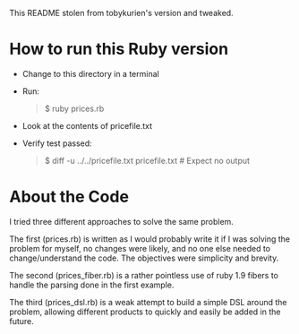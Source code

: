 This README stolen from tobykurien's version and tweaked.

How to run this Ruby version
============================

*   Change to this directory in a terminal

*   Run:

    > $ ruby prices.rb

*   Look at the contents of pricefile.txt

*   Verify test passed:

    > $ diff -u ../../pricefile.txt pricefile.txt # Expect no output


About the Code
==============

I tried three different approaches to solve the same problem.

The first (prices.rb) is written as I would probably write it if I was solving the
problem for myself, no changes were likely, and no one else needed to change/understand
the code. The objectives were simplicity and brevity.

The second (prices_fiber.rb) is a rather pointless use of ruby 1.9 fibers to handle the parsing done in
the first example.

The third (prices_dsl.rb) is a weak attempt to build a simple DSL around the problem, allowing
different products to quickly and easily be added in the future.
